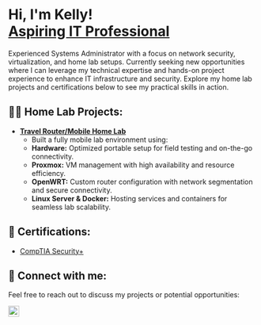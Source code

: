 <h1>Hi, I'm Kelly! <br/><a href="https://www.linkedin.com/in/Josh-Christman//"> Aspiring IT Professional </a></h1>

<p>Experienced Systems Administrator with a focus on network security, virtualization, and home lab setups. Currently seeking new opportunities where I can leverage my technical expertise and hands-on project experience to enhance IT infrastructure and security. Explore my home lab projects and certifications below to see my practical skills in action.</p>

<h2>👨‍💻 Home Lab Projects:</h2>

- <b>[Travel Router/Mobile Home Lab](https://github.com/JoshChristman/MobileHomeLab)</b>
    - Built a fully mobile lab environment using:
    - **Hardware:** Optimized portable setup for field testing and on-the-go connectivity.
    - **Proxmox:** VM management with high availability and resource efficiency.
    - **OpenWRT:** Custom router configuration with network segmentation and secure connectivity.
    - **Linux Server & Docker:** Hosting services and containers for seamless lab scalability.

<h2>📜 Certifications:</h2>

- [CompTIA Security+](https://www.certmetrics.com/comptia/public/verification.aspx?code=JXPSWNKV3V56VWWB)

<h2>🤳 Connect with me:</h2>

<p>Feel free to reach out to discuss my projects or potential opportunities:</p>

[<img align="left" alt="Joshchristman | LinkedIn" width="22px" src="https://cdn.jsdelivr.net/npm/simple-icons@v3/icons/linkedin.svg" />][linkedin]

[linkedin]: https://www.linkedin.com/in/osh-Christman/

